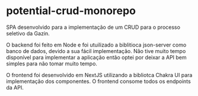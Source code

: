 # potential-crud-monorepo

SPA desenvolvido para a implementação de um CRUD para o processo seletivo da Gazin.

O backend foi feito em Node e foi utuilizado a biblitioca json-server como banco de dados, devido a sua fácil implementação. Não tive muito tempo disponível para implementar a aplicação então optei por deixar a API bem simples para não tomar muito tempo.

O frontend foi desenvolvido em NextJS utilizando a bibliotca Chakra UI para implementação dos componentes. O frontend consome todos os endpoints da API.
